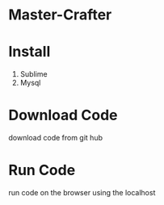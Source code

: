 # Master-Crafter
# Install 
1. Sublime
2. Mysql
# Download Code
download code from git hub
# Run Code
run code on the browser using the localhost
